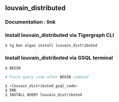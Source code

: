 ## louvain_distributed
### Documentation : link 
### Install louvain_distributed via Tigergraph CLI
```bash
$ tg box algos install louvain_distributed
```
### Install louvain_distributed via GSQL terminal
```bash
$ BEGIN 

# Paste query code after BEGIN command

$ <louvain_distributed_gsql_code>
$ END 
$ INSTALL QUERY louvain_distributed
```